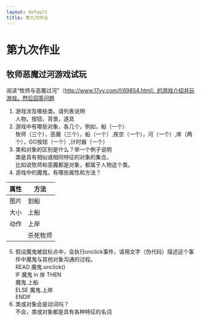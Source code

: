 ```yaml
---
layout: default
title: 第九次作业
---
```


# 第九次作业

## 牧师恶魔过河游戏试玩

阅读“牧师与恶魔过河”（http://www.17yy.com/f/69854.html）的游戏介绍并玩游戏。然后回答问题   
1. 游戏涉及哪些类。请列表说明   
人物，按钮，背景，道具  
2. 游戏中有哪些对象，各几个。例如，船（一个）  
牧师（三个），恶魔（三个），船（一个）,夜空（一个），河（一个）,岸（两个），GO按钮（一个）,计时器（一个）  
3. 类和对象的区别是什么？举一个例子说明  
类是具有相似或相同特征的对象的集合。  
比如说牧师和恶魔都是对象，都属于人物这个类。    
4. 游戏中的魔鬼，有哪些属性和方法？ 

| 属性 | 方法 |  
| ------ | ------ |  
| 图片 | 划船 |   
| 大小 | 上船 |  
| 动作 | 上岸 |  
|  | 杀死牧师 |   
     
5. 假设魔鬼被鼠标点中，会执行onclick事件，请用文字（伪代码）描述这个事件中魔鬼与其他对象沟通的过程。  
READ 魔鬼.onclick()  
IF 魔鬼 in 岸  THEN  
魔鬼.上船  
ELSE  魔鬼.上岸  
ENDIF
6. 类或对象会是动词吗？  
不会，类或对象都是具有各种特征的名词
